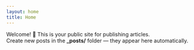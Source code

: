 ```yaml
---
layout: home
title: Home
---
```


Welcome! 👋 This is your public site for publishing articles.  
Create new posts in the **_posts/** folder — they appear here automatically.
